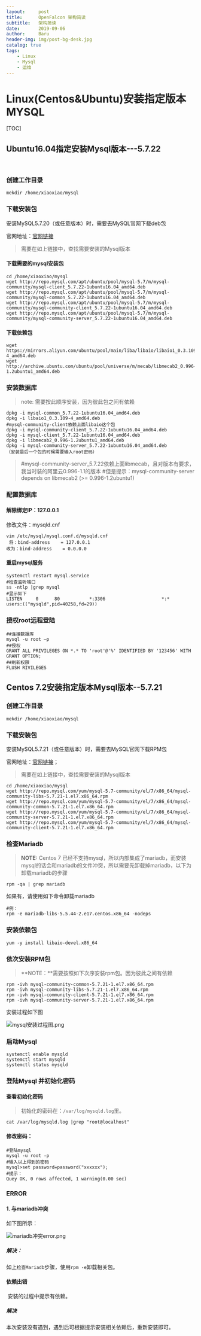 ```yaml
---
layout:     post
title:      OpenFalcon 架构简读
subtitle:   架构简读
date:       2019-09-06
author:     Baru
header-img: img/post-bg-desk.jpg
catalog: true
tags:
    - Linux
    - Mysql
    - 运维
---
```



# Linux(Centos&Ubuntu)安装指定版本MYSQL

[TOC]



## Ubuntu16.04指定安装Mysql版本---5.7.22

​										

### 创建工作目录

~~~shell
mekdir /home/xiaoxiao/mysql
~~~

### 下载安装包

安装MySQL5.7.20（或任意版本）时，需要去MySQL官网下载deb包

官网地址：[官网链接](http://repo.mysql.com/apt/ubuntu/pool/mysql-5.7/m/mysql-community/ )

> 需要在如上链接中，查找需要安装的Mysql版本

#### 下载需要的mysql安装包

~~~shell
cd /home/xiaoxiao/mysql
wget http://repo.mysql.com/apt/ubuntu/pool/mysql-5.7/m/mysql-community/mysql-client_5.7.22-1ubuntu16.04_amd64.deb
wget http://repo.mysql.com/apt/ubuntu/pool/mysql-5.7/m/mysql-community/mysql-common_5.7.22-1ubuntu16.04_amd64.deb
wget http://repo.mysql.com/apt/ubuntu/pool/mysql-5.7/m/mysql-community/mysql-community-client_5.7.22-1ubuntu16.04_amd64.deb
wget http://repo.mysql.com/apt/ubuntu/pool/mysql-5.7/m/mysql-community/mysql-community-server_5.7.22-1ubuntu16.04_amd64.deb
~~~

#### 下载依赖包

~~~
wget https://mirrors.aliyun.com/ubuntu/pool/main/liba/libaio/libaio1_0.3.109-4_amd64.deb
wget http://archive.ubuntu.com/ubuntu/pool/universe/m/mecab/libmecab2_0.996-1.2ubuntu1_amd64.deb
~~~

### 安装数据库

> note: 需要按此顺序安装，因为彼此包之间有依赖

~~~shell
dpkg -i mysql-common_5.7.22-1ubuntu16.04_amd64.deb 
dpkg -i libaio1_0.3.109-4_amd64.deb
#mysql-community-client依赖上面libaio这个包
dpkg -i mysql-community-client_5.7.22-1ubuntu16.04_amd64.deb 
dpkg -i mysql-client_5.7.22-1ubuntu16.04_amd64.deb 
dpkg -i libmecab2_0.996-1.2ubuntu1_amd64.deb
dpkg -i mysql-community-server_5.7.22-1ubuntu16.04_amd64.deb
（安装最后一个包的时候需要输入root密码）
~~~

> #mysql-community-server_5.7.22依赖上面libmecab，且对版本有要求，我当时装的阿里云0.996-1.1的版本
> #但是提示：mysql-community-server depends on libmecab2 (>= 0.996-1.2ubuntu1)

### 配置数据库

#### 解除绑定IP：127.0.0.1

修改文件：mysqld.cnf

~~~
vim /etc/mysql/mysql.conf.d/mysqld.cnf
 将：bind-address    = 127.0.0.1
改为：bind-address    = 0.0.0.0
~~~

#### 重启mysql服务

~~~shell
systemctl restart mysql.service
#检查监听端口
ss -ntlp |grep mysql
#显示如下
LISTEN     0      80           *:3306                     *:*                   users:(("mysqld",pid=40258,fd=29))
~~~

### 授权root远程登陆

~~~shell
##连接数据库
mysql -u root –p
##授权
GRANT ALL PRIVILEGES ON *.* TO 'root'@'%' IDENTIFIED BY '123456' WITH GRANT OPTION;
##刷新权限
FLUSH RIVILEGES
~~~

## Centos 7.2安装指定版本Mysql版本--5.7.21

### 创建工作目录

~~~shell
mekdir /home/xiaoxiao/mysql
~~~

### 下载安装包

安装MySQL5.7.21（或任意版本）时，需要去MySQL官网下载RPM包

官网地址：[官网链接](<http://repo.mysql.com/yum/mysql-5.7-community/el/7/x86_64/>)；

> 需要在如上链接中，查找需要安装的Mysql版本

~~~shell
cd /home/xiaoxiao/mysql
wget http://repo.mysql.com/yum/mysql-5.7-community/el/7/x86_64/mysql-community-libs-5.7.21-1.el7.x86_64.rpm
wget http://repo.mysql.com/yum/mysql-5.7-community/el/7/x86_64/mysql-community-common-5.7.21-1.el7.x86_64.rpm
wget http://repo.mysql.com/yum/mysql-5.7-community/el/7/x86_64/mysql-community-server-5.7.21-1.el7.x86_64.rpm
wget http://repo.mysql.com/yum/mysql-5.7-community/el/7/x86_64/mysql-community-client-5.7.21-1.el7.x86_64.rpm
~~~

### 检查Mariadb

> **NOTE:** Centos 7 已经不支持mysql，所以内部集成了mariadb，而安装mysql的话会和mariadb的文件冲突，所以需要先卸载掉mariadb，以下为卸载mariadb的步骤

~~~shell
rpm -qa | grep mariadb
~~~

如果有，请使用如下命令卸载mariadb

~~~shell
#例：
rpm -e mariadb-libs-5.5.44-2.e17.centos.x86_64 -nodeps
~~~

### 安装依赖包

~~~shell
yum -y install libaio-devel.x86_64
~~~

### 依次安装RPM包

> **NOTE：**需要按照如下次序安装rpm包。因为彼此之间有依赖

~~~shell
rpm -ivh mysql-community-common-5.7.21-1.el7.x86_64.rpm
rpm -ivh mysql-community-libs-5.7.21-1.el7.x86_64.rpm
rpm -ivh mysql-community-client-5.7.21-1.el7.x86_64.rpm
rpm -ivh mysql-community-server-5.7.21-1.el7.x86_64.rpm
~~~

安装过程如下图

![mysql安装过程图.png](https://i.loli.net/2019/09/03/kauhwObtV17nj8E.png)

### 启动Mysql

~~~shell
systemctl enable mysqld
systemctl start mysqld
systemctl status mysqld
~~~

### 登陆Mysql 并初始化密码

#### 查看初始化密码

> 初始化的密码在：`/var/log/mysqld.log`里。

~~~shell
cat /var/log/mysqld.log |grep "root@localhost"
~~~

#### 修改密码：

~~~shell
#登陆mysql
mysql -u root -p
#输入以上得到的密码
mysql>set password=password("xxxxxx");
#提示：
Quey OK, 0 rows affected, 1 warning(0.00 sec)
~~~

### ERROR

#### 1. 与mariadb冲突

如下图所示：

![mariadb冲突error.png](https://i.loli.net/2019/09/03/sgqZGSncxRClW3w.png)

##### 解决：

如上`检查Mariadb`步骤，使用`rpm -e`卸载相关包。

#### 依赖出错

​	安装的过程中提示有依赖。

##### 解决

本次安装没有遇到，遇到后可根据提示安装相关依赖后，重新安装即可。

